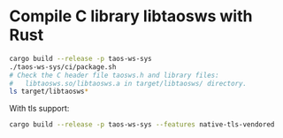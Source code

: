 # Compile C library libtaosws with Rust

```sh
cargo build --release -p taos-ws-sys
./taos-ws-sys/ci/package.sh
# Check the C header file taosws.h and library files:
#   libtaosws.so/libtaosws.a in target/libtaosws/ directory.
ls target/libtaosws*
```

With tls support:

```sh
cargo build --release -p taos-ws-sys --features native-tls-vendored
```
